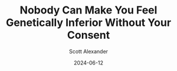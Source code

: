 ---
layout: podcast
title: "Nobody Can Make You Feel Genetically Inferior Without Your Consent"
author: Scott Alexander
description: https://www.astralcodexten.com/p/nobody-can-make-you-feel-genetically
date: 2024-06-12
length: 1768278
duration: 442
guid: nobody-can-make-you-feel-genetically
---